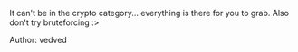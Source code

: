 It can't be in the crypto category... everything is there for you to grab. Also don't try bruteforcing :>

Author: vedved
